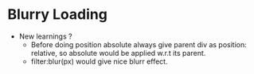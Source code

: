 # Blurry Loading

- New learnings ?
    - Before doing position absolute always give parent div as position: relative, so absolute would be applied w.r.t its parent.
    - filter:blur(<int>px) would give nice blurr effect. 
    